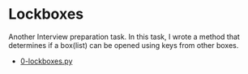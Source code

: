 # Lockboxes
Another Interview preparation task.
In this task, I wrote a method that determines if a box(list) can be opened using keys from
other boxes.
* [0-lockboxes.py](0x00-lockboxes/0-lockboxes.py)
